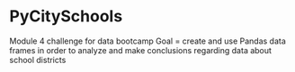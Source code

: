 # PyCitySchools
Module 4 challenge for data bootcamp
Goal = create and use Pandas data frames in order to analyze and make conclusions regarding data about school districts
